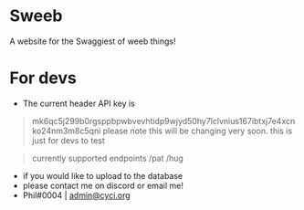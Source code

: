 # Sweeb
 A website for the Swaggiest of weeb things!

 # For devs
 - The current header API key is
 > mk6qc5j299b0rgsppbpwbvevhtidp9wjyd50hy7lclvnius167ibtxj7e4xcnko24nm3m8c5qni
 please note this will be changing very soon. this is just for devs to test

 > currently supported endpoints
 > /pat /hug

 - if you would like to upload to the database
 - please contact me on discord or email me!
 - Phil#0004 | admin@cyci.org
